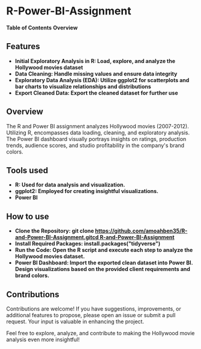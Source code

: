 # R-Power-BI-Assignment

**Table of Contents**
**Overview**
## Features
- **Initial Exploratory Analysis in R: Load, explore, and analyze the Hollywood movies dataset**
- **Data Cleaning: Handle missing values and ensure data integrity**
- **Exploratory Data Analysis (EDA): Utilize ggplot2 for scatterplots and bar charts to visualize relationships and distributions**
- **Export Cleaned Data: Export the cleaned dataset for further use**

## Overview
The R and Power BI assignment analyzes Hollywood movies (2007-2012). Utilizing R, encompasses data loading, cleaning, and exploratory analysis. The Power BI dashboard visually portrays insights on ratings, production trends, audience scores, and studio profitability in the company's brand colors.

## Tools used 
- **R: Used for data analysis and visualization.**
- **ggplot2: Employed for creating insightful visualizations.**
- **Power BI**

## How to use
- **Clone the Repository: git clone [https://github.com/amoahben35/R-and-Power-BI-Assignment.gitcd R-and-Power-BI-Assignment](https://github.com/amoahben35/R-Power-BI-Assignment?tab=readme-ov-file)**
- **Install Required Packages: install.packages("tidyverse")**
- **Run the Code: Open the R script and execute each step to analyze the Hollywood movies dataset.**
- **Power BI Dashboard: Import the exported clean dataset into Power BI. Design visualizations based on the provided client requirements and brand colors.**

## Contributions
Contributions are welcome! If you have suggestions, improvements, or additional features to propose, please open an issue or submit a pull request. Your input is valuable in enhancing the project.

Feel free to explore, analyze, and contribute to making the Hollywood movie analysis even more insightful!




